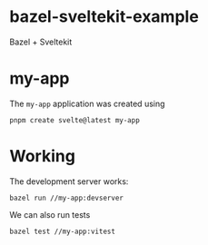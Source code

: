 # bazel-sveltekit-example
Bazel + Sveltekit

# my-app

The `my-app` application was created using

```
pnpm create svelte@latest my-app
```

# Working

The development server works:

```
bazel run //my-app:devserver
```

We can also run tests

```
bazel test //my-app:vitest
```
